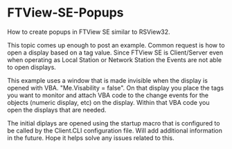# FTView-SE-Popups
How to create popups in FTView SE similar to RSView32.

This topic comes up enough to post an example.  Common request is how to open a display based on a tag value.  Since FTView SE is Client/Server even when operating as Local Station or Network Station the Events are not able to open displays.

This example uses a window that is made invisible when the display is opened with VBA. "Me.Visability = false".  On that display you place the tags you want to monitor and attach VBA code to the change events for the objects (numeric display, etc) on the display.
Within that VBA code you open the displays that are needed.

The initial diplays are opened using the startup macro that is configured to be called by the Client.CLI configuration file.  Will add additional information in the future.
Hope it helps solve any issues related to this.


